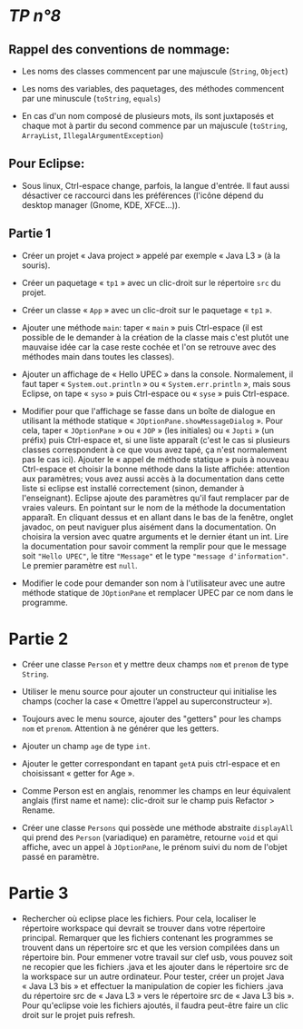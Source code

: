 *TP n°8*
========

Rappel des conventions de nommage:
----------------------------------

-   Les noms des classes commencent par une majuscule (`String`, `Object`)

-   Les noms des variables, des paquetages, des méthodes commencent par une
    minuscule (`toString`, `equals`)

-   En cas d'un nom composé de plusieurs mots, ils sont juxtaposés et chaque mot
    à partir du second commence par un majuscule (`toString`, `ArrayList`,
    `IllegalArgumentException`)

Pour Eclipse:
-------------

-   Sous linux, Ctrl-espace change, parfois, la langue d'entrée. Il faut aussi
    désactiver ce raccourci dans les préférences (l'icône dépend du desktop
    manager (Gnome, KDE, XFCE...)).

Partie 1
--------

-   Créer un projet « Java project » appelé par exemple « Java L3 » (à la
    souris).

-   Créer un paquetage « `tp1` » avec un clic-droit sur le répertoire `src` du
    projet.

-   Créer un classe « `App` » avec un clic-droit sur le paquetage « `tp1` ».

-   Ajouter une méthode `main`: taper « `main` » puis Ctrl-espace (il est
    possible de le demander à la création de la classe mais c'est plutôt une
    mauvaise idée car la case reste cochée et l'on se retrouve avec des méthodes
    main dans toutes les classes).

-   Ajouter un affichage de « Hello UPEC » dans la console. Normalement, il faut
    taper « `System.out.println` » ou « `System.err.println` », mais sous
    Eclipse, on tape « `syso` » puis Ctrl-espace ou « `syse` » puis Ctrl-espace.

-   Modifier pour que l'affichage se fasse dans un boîte de dialogue en
    utilisant la méthode statique « `JOptionPane.showMessageDialog` ». Pour
    cela, taper « `JOptionPane` » ou « `JOP` » (les initiales) ou « `Jopti` »
    (un préfix) puis Ctrl-espace et, si une liste apparaît (c'est le cas si
    plusieurs classes correspondent à ce que vous avez tapé, ça n'est
    normalement pas le cas ici). Ajouter le « appel de méthode statique » puis à
    nouveau Ctrl-espace et choisir la bonne méthode dans la liste affichée:
    attention aux paramètres; vous avez aussi accès à la documentation dans
    cette liste si eclipse est installé correctement (sinon, demander à
    l'enseignant). Eclipse ajoute des paramètres qu'il faut remplacer par de
    vraies valeurs. En pointant sur le nom de la méthode la documentation
    apparaît. En cliquant dessus et en allant dans le bas de la fenêtre, onglet
    javadoc, on peut naviguer plus aisément dans la documentation. On choisira
    la version avec quatre arguments et le dernier étant un int. Lire la
    documentation pour savoir comment la remplir pour que le message soit
    `"Hello UPEC"`, le titre `"Message"` et le type `"message d'information"`.
    Le premier paramètre est `null`.

-   Modifier le code pour demander son nom à l'utilisateur avec une autre
    méthode statique de `JOptionPane` et remplacer UPEC par ce nom dans le
    programme.

Partie 2
========

-   Créer une classe `Person` et y mettre deux champs `nom` et `prenom` de type
    `String`.

-   Utiliser le menu source pour ajouter un constructeur qui initialise les
    champs (cocher la case « Omettre l’appel au superconstructeur »).

-   Toujours avec le menu source, ajouter des "getters" pour les champs `nom` et
    `prenom`. Attention à ne générer que les getters.

-   Ajouter un champ `age` de type `int`.

-   Ajouter le getter correspondant en tapant `getA` puis ctrl-espace et en
    choisissant « getter for Age ».

-   Comme Person est en anglais, renommer les champs en leur équivalent anglais
    (first name et name): clic-droit sur le champ puis Refactor \> Rename.

-   Créer une classe `Persons` qui possède une méthode abstraite `displayAll`
    qui prend des `Person` (variadique) en paramètre, retourne `void` et qui
    affiche, avec un appel à `JOptionPane`, le prénom suivi du nom de l'objet
    passé en paramètre.

Partie 3
========

-   Rechercher où eclipse place les fichiers. Pour cela, localiser le répertoire
    workspace qui devrait se trouver dans votre répertoire principal. Remarquer
    que les fichiers contenant les programmes se trouvent dans un répertoire src
    et que les version compilées dans un répertoire bin. Pour emmener votre
    travail sur clef usb, vous pouvez soit ne recopier que les fichiers .java et
    les ajouter dans le répertoire src de la workspace sur un autre ordinateur.
    Pour tester, créer un projet Java « Java L3 bis » et effectuer la
    manipulation de copier les fichiers .java du répertoire src de « Java L3 »
    vers le répertoire src de « Java L3 bis ». Pour qu'eclipse voie les fichiers
    ajoutés, il faudra peut-être faire un clic droit sur le projet puis refresh.
